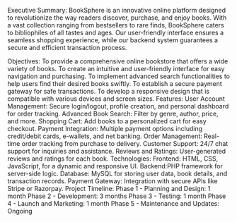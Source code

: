 Executive Summary:
BookSphere is an innovative online platform designed to revolutionize the way readers discover, purchase, and enjoy books. With a vast collection ranging from bestsellers to rare finds, BookSphere caters to bibliophiles of all tastes and ages. Our user-friendly interface ensures a seamless shopping experience, while our backend system guarantees a secure and efficient transaction process.

Objectives:
To provide a comprehensive online bookstore that offers a wide variety of books.
To create an intuitive and user-friendly interface for easy navigation and purchasing.
To implement advanced search functionalities to help users find their desired books swiftly.
To establish a secure payment gateway for safe transactions.
To develop a responsive design that is compatible with various devices and screen sizes.
Features:
User Account Management: Secure login/logout, profile creation, and personal dashboard for order tracking.
Advanced Book Search: Filter by genre, author, price, and more.
Shopping Cart: Add books to a personalized cart for easy checkout.
Payment Integration: Multiple payment options including credit/debit cards, e-wallets, and net banking.
Order Management: Real-time order tracking from purchase to delivery.
Customer Support: 24/7 chat support for inquiries and assistance.
Reviews and Ratings: User-generated reviews and ratings for each book.
Technologies:
Frontend: HTML, CSS, JavaScript, for a dynamic and responsive UI.
Backend:PHP framework for server-side logic.
Database: MySQL for storing user data, book details, and transaction records.
Payment Gateway: Integration with secure APIs like Stripe or Razorpay.
Project Timeline:
Phase 1 - Planning and Design: 1 month
Phase 2 - Development: 3 months
Phase 3 - Testing: 1 month
Phase 4 - Launch and Marketing: 1 month
Phase 5 - Maintenance and Updates: Ongoing
